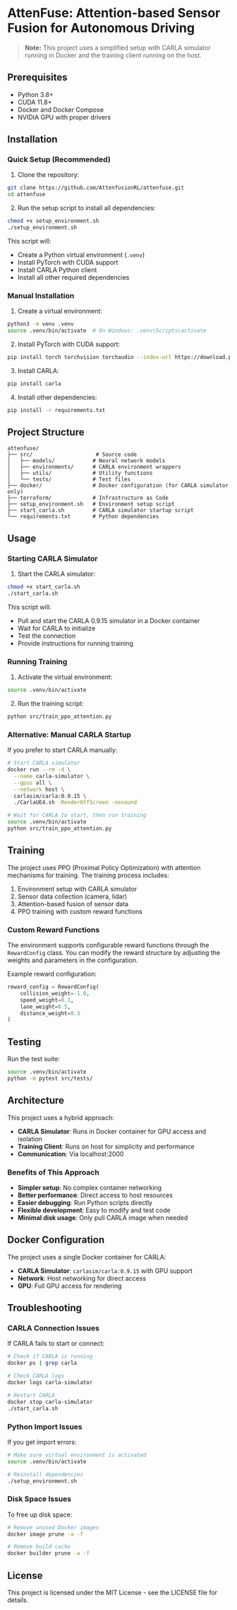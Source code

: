 # AttenFuse: Attention-based Sensor Fusion for Autonomous Driving

> **Note:** This project uses a simplified setup with CARLA simulator running in Docker and the training client running on the host.

## Prerequisites
- Python 3.8+
- CUDA 11.8+
- Docker and Docker Compose
- NVIDIA GPU with proper drivers

## Installation

### Quick Setup (Recommended)
1. Clone the repository:
```bash
git clone https://github.com/AttenfusionRL/attenfuse.git
cd attenfuse
```

2. Run the setup script to install all dependencies:
```bash
chmod +x setup_environment.sh
./setup_environment.sh
```

This script will:
- Create a Python virtual environment (`.venv`)
- Install PyTorch with CUDA support
- Install CARLA Python client
- Install all other required dependencies

### Manual Installation
1. Create a virtual environment:
```bash
python3 -m venv .venv
source .venv/bin/activate  # On Windows: .venv\Scripts\activate
```

2. Install PyTorch with CUDA support:
```bash
pip install torch torchvision torchaudio --index-url https://download.pytorch.org/whl/cu118
```

3. Install CARLA:
```bash
pip install carla
```

4. Install other dependencies:
```bash
pip install -r requirements.txt
```

## Project Structure
```
attenfuse/
├── src/                    # Source code
│   ├── models/            # Neural network models
│   ├── environments/      # CARLA environment wrappers
│   ├── utils/             # Utility functions
│   └── tests/             # Test files
├── docker/                # Docker configuration (for CARLA simulator only)
├── terraform/             # Infrastructure as Code
├── setup_environment.sh   # Environment setup script
├── start_carla.sh         # CARLA simulator startup script
└── requirements.txt       # Python dependencies
```

## Usage

### Starting CARLA Simulator
1. Start the CARLA simulator:
```bash
chmod +x start_carla.sh
./start_carla.sh
```

This script will:
- Pull and start the CARLA 0.9.15 simulator in a Docker container
- Wait for CARLA to initialize
- Test the connection
- Provide instructions for running training

### Running Training
1. Activate the virtual environment:
```bash
source .venv/bin/activate
```

2. Run the training script:
```bash
python src/train_ppo_attention.py
```

### Alternative: Manual CARLA Startup
If you prefer to start CARLA manually:
```bash
# Start CARLA simulator
docker run --rm -d \
  --name carla-simulator \
  --gpus all \
  --network host \
  carlasim/carla:0.9.15 \
  ./CarlaUE4.sh -RenderOffScreen -nosound

# Wait for CARLA to start, then run training
source .venv/bin/activate
python src/train_ppo_attention.py
```

## Training
The project uses PPO (Proximal Policy Optimization) with attention mechanisms for training. The training process includes:

1. Environment setup with CARLA simulator
2. Sensor data collection (camera, lidar)
3. Attention-based fusion of sensor data
4. PPO training with custom reward functions

### Custom Reward Functions
The environment supports configurable reward functions through the `RewardConfig` class. You can modify the reward structure by adjusting the weights and parameters in the configuration.

Example reward configuration:
```python
reward_config = RewardConfig(
    collision_weight=-1.0,
    speed_weight=0.1,
    lane_weight=0.5,
    distance_weight=0.3
)
```

## Testing
Run the test suite:
```bash
source .venv/bin/activate
python -m pytest src/tests/
```

## Architecture
This project uses a hybrid approach:
- **CARLA Simulator**: Runs in Docker container for GPU access and isolation
- **Training Client**: Runs on host for simplicity and performance
- **Communication**: Via localhost:2000

### Benefits of This Approach
- **Simpler setup**: No complex container networking
- **Better performance**: Direct access to host resources
- **Easier debugging**: Run Python scripts directly
- **Flexible development**: Easy to modify and test code
- **Minimal disk usage**: Only pull CARLA image when needed

## Docker Configuration
The project uses a single Docker container for CARLA:
- **CARLA Simulator**: `carlasim/carla:0.9.15` with GPU support
- **Network**: Host networking for direct access
- **GPU**: Full GPU access for rendering

## Troubleshooting

### CARLA Connection Issues
If CARLA fails to start or connect:
```bash
# Check if CARLA is running
docker ps | grep carla

# Check CARLA logs
docker logs carla-simulator

# Restart CARLA
docker stop carla-simulator
./start_carla.sh
```

### Python Import Issues
If you get import errors:
```bash
# Make sure virtual environment is activated
source .venv/bin/activate

# Reinstall dependencies
./setup_environment.sh
```

### Disk Space Issues
To free up disk space:
```bash
# Remove unused Docker images
docker image prune -a -f

# Remove build cache
docker builder prune -a -f
```

## License
This project is licensed under the MIT License - see the LICENSE file for details.
